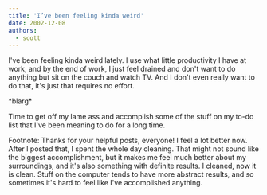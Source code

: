 ```yaml
---
title: 'I’ve been feeling kinda weird'
date: 2002-12-08
authors:
  - scott
---
```


I've been feeling kinda weird lately. I use what little productivity I have at work, and by the end of work, I just feel drained and don't want to do anything but sit on the couch and watch TV. And I don't even really want to do that, it's just that requires no effort.

\*blarg\*

Time to get off my lame ass and accomplish some of the stuff on my to-do list that I've been meaning to do for a long time.

Footnote: Thanks for your helpful posts, everyone! I feel a lot better now. After I posted that, I spent the whole day cleaning. That might not sound like the biggest accomplishment, but it makes me feel much better about my surroundings, and it's also something with definite results. I cleaned, now it is clean. Stuff on the computer tends to have more abstract results, and so sometimes it's hard to feel like I've accomplished anything.
